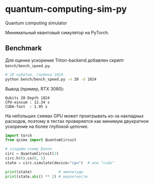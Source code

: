 # quantum-computing-sim-py
Quantum computing simulator

Минимальный квантовый симулятор на PyTorch.

## Benchmark

Для оценки ускорения Triton-backend добавлен скрипт `bench/bench_speed.py`.

```bash
# 20 кубитов, глубина 1024
python bench/bench_speed.py -n 20 -d 1024
```

Вывод (пример, RTX 3080):
```
Qubits 20 Depth 1024
CPU-einsum : 12.34 s
CUDA-fast  : 1.95 s
```

На небольших схемах GPU может проигрывать из-за накладных расходов, поэтому в тестах проверяется как минимум двукратное ускорение на более глубокой цепочке.

```python
import torch
from qsimx import QuantumCircuit

# создаём схему Белла
circ = QuantumCircuit(2)
circ.h(0).cx(0, 1)
state = circ.simulate(device="cpu")  # или "cuda"

print(state)            # амплитуды
print(state.abs() ** 2) # вероятности
```
